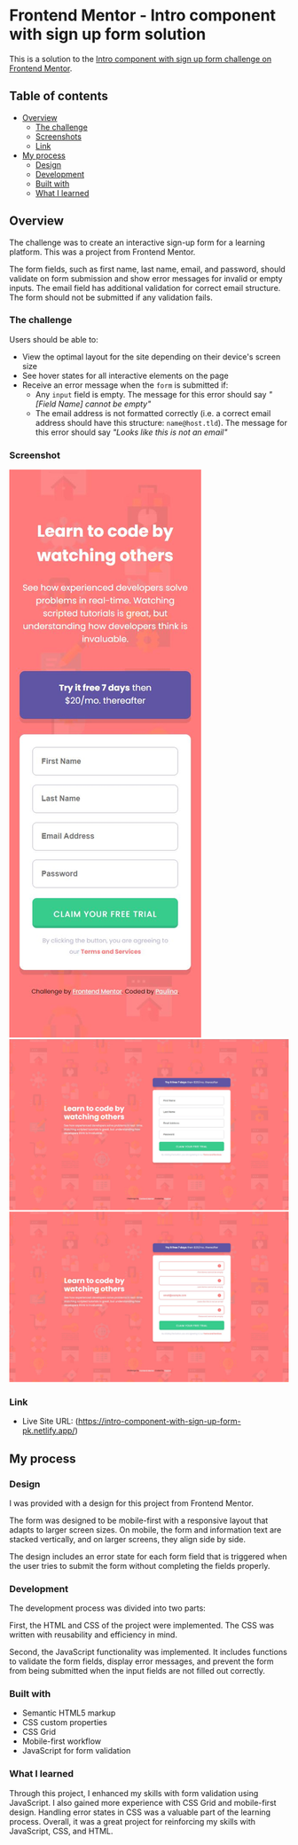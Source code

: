 # Frontend Mentor - Intro component with sign up form solution

This is a solution to the [Intro component with sign up form challenge on Frontend Mentor](https://www.frontendmentor.io/challenges/intro-component-with-signup-form-5cf91bd49edda32581d28fd1). 

## Table of contents

- [Overview](#overview)
  - [The challenge](#the-challenge)
  - [Screenshots](#screenshot)
  - [Link](#link)
- [My process](#my-process)
  - [Design](#design)
  - [Development](#development)
  - [Built with](#built-with)
  - [What I learned](#what-i-learned)


## Overview
The challenge was to create an interactive sign-up form for a learning platform. This was a project from Frontend Mentor.

The form fields, such as first name, last name, email, and password, should validate on form submission and show error messages for invalid or empty inputs. The email field has additional validation for correct email structure. The form should not be submitted if any validation fails.

### The challenge

Users should be able to:

- View the optimal layout for the site depending on their device's screen size
- See hover states for all interactive elements on the page
- Receive an error message when the `form` is submitted if:
  - Any `input` field is empty. The message for this error should say *"[Field Name] cannot be empty"*
  - The email address is not formatted correctly (i.e. a correct email address should have this structure: `name@host.tld`). The message for this error should say *"Looks like this is not an email"*

### Screenshot

![](images/intro-component-with-signup-form-mobile.JPG)
![](images/intro-component-with-signup-form-desktop.JPG)
![](images/intro-component-with-signup-form-active-states.JPG)


### Link

- Live Site URL: (https://intro-component-with-sign-up-form-pk.netlify.app/)

## My process

### Design
I was provided with a design for this project from Frontend Mentor.

The form was designed to be mobile-first with a responsive layout that adapts to larger screen sizes. On mobile, the form and information text are stacked vertically, and on larger screens, they align side by side.

The design includes an error state for each form field that is triggered when the user tries to submit the form without completing the fields properly.

### Development
The development process was divided into two parts:

First, the HTML and CSS of the project were implemented. The CSS was written with reusability and efficiency in mind.

Second, the JavaScript functionality was implemented. It includes functions to validate the form fields, display error messages, and prevent the form from being submitted when the input fields are not filled out correctly.

### Built with

- Semantic HTML5 markup
- CSS custom properties
- CSS Grid
- Mobile-first workflow
- JavaScript for form validation

### What I learned

Through this project, I enhanced my skills with form validation using JavaScript. I also gained more experience with CSS Grid and mobile-first design. Handling error states in CSS was a valuable part of the learning process. Overall, it was a great project for reinforcing my skills with JavaScript, CSS, and HTML.

